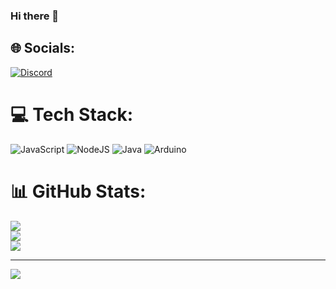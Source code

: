 ### Hi there 👋


## 🌐 Socials:
[![Discord](https://img.shields.io/badge/Discord-%237289DA.svg?logo=discord&logoColor=white)](https://discord.gg/discord.gg/rowena) 

# 💻 Tech Stack:
![JavaScript](https://img.shields.io/badge/javascript-%23323330.svg?style=for-the-badge&logo=javascript&logoColor=%23F7DF1E) ![NodeJS](https://img.shields.io/badge/node.js-6DA55F?style=for-the-badge&logo=node.js&logoColor=white) ![Java](https://img.shields.io/badge/java-%23ED8B00.svg?style=for-the-badge&logo=java&logoColor=white) ![Arduino](https://img.shields.io/badge/-Arduino-00979D?style=for-the-badge&logo=Arduino&logoColor=white)
# 📊 GitHub Stats:
![](https://github-readme-stats.vercel.app/api?username=therawlex&theme=dark&hide_border=false&include_all_commits=false&count_private=false)<br/>
![](https://github-readme-streak-stats.herokuapp.com/?user=therawlex&theme=dark&hide_border=false)<br/>
![](https://github-readme-stats.vercel.app/api/top-langs/?username=therawlex&theme=dark&hide_border=false&include_all_commits=false&count_private=false&layout=compact)

---
[![](https://visitcount.itsvg.in/api?id=therawlex&icon=0&color=0)](https://visitcount.itsvg.in)

<!-- Proudly created with GPRM ( https://gprm.itsvg.in ) -->
